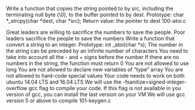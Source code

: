 Write a function that copies the string pointed to by src, including the terminating null byte (\0), to the buffer pointed to by dest. Prototype: char *_strcpy(char *dest, char *src); Return value: the pointer to dest 100-atoi.c

Great leaders are willing to sacrifice the numbers to save the people. Poor leaders sacrifice the people to save the numbers Write a function that convert a string to an integer. Prototype: int _atoi(char *s); The number in the string can be preceded by an infinite number of characters You need to take into account all the - and + signs before the number If there are no numbers in the string, the function must return 0 You are not allowed to use long You are not allowed to declare new variables of “type” array You are not allowed to hard-code special values Your code needs to work on both ubuntu 14.04 LTS and 16.04 LTS We will use the -fsanitize=signed-integer-overflow gcc flag to compile your code. If this flag is not available in you version of gcc, you can install the last version on your VM We will use gcc version 5 or above to compile 101-keygen.c
